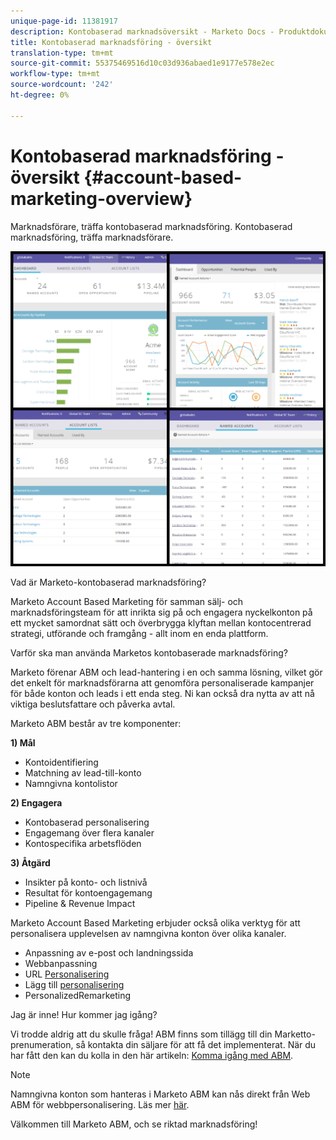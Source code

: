```yaml
---
unique-page-id: 11381917
description: Kontobaserad marknadsöversikt - Marketo Docs - Produktdokumentation
title: Kontobaserad marknadsföring - översikt
translation-type: tm+mt
source-git-commit: 55375469516d10c03d936abaed1e9177e578e2ec
workflow-type: tm+mt
source-wordcount: '242'
ht-degree: 0%

---
```



# Kontobaserad marknadsföring - översikt {#account-based-marketing-overview}

Marknadsförare, träffa kontobaserad marknadsföring. Kontobaserad marknadsföring, träffa marknadsförare.

![](assets/photo-collage.png)

Vad är Marketo-kontobaserad marknadsföring?

Marketo Account Based Marketing för samman sälj- och marknadsföringsteam för att inrikta sig på och engagera nyckelkonton på ett mycket samordnat sätt och överbrygga klyftan mellan kontocentrerad strategi, utförande och framgång - allt inom en enda plattform.

Varför ska man använda Marketos kontobaserade marknadsföring?

Marketo förenar ABM och lead-hantering i en och samma lösning, vilket gör det enkelt för marknadsförarna att genomföra personaliserade kampanjer för både konton och leads i ett enda steg. Ni kan också dra nytta av att nå viktiga beslutsfattare och påverka avtal.

Marketo ABM består av tre komponenter:

**1) Mål**

* Kontoidentifiering
* Matchning av lead-till-konto
* Namngivna kontolistor

**2) Engagera**

* Kontobaserad personalisering
* Engagemang över flera kanaler
* Kontospecifika arbetsflöden

**3) Åtgärd**

* Insikter på konto- och listnivå
* Resultat för kontoengagemang
* Pipeline &amp; Revenue Impact

Marketo Account Based Marketing erbjuder också olika verktyg för att personalisera upplevelsen av namngivna konton över olika kanaler.

* Anpassning av e-post och landningssida
* Webbanpassning
* URL [Personalisering](/help/marketo/product-docs/demand-generation/landing-pages/personalizing-landing-pages/enable-personalized-urls-for-your-account.md)
* Lägg till [personalisering](/help/marketo/product-docs/demand-generation/facebook/create-a-custom-audience-in-facebook.md)
* [](/help/marketo/product-docs/web-personalization/website-retargeting/retargeting-with-web-personalization-data.md) PersonalizedRemarketing

Jag är inne! Hur kommer jag igång?

Vi trodde aldrig att du skulle fråga! ABM finns som tillägg till din Marketto-prenumeration, så kontakta din säljare för att få det implementerat. När du har fått den kan du kolla in den här artikeln: [Komma igång med ABM](/help/marketo/product-docs/account-based-marketing/setup-abm/getting-started-with-abm.md).

>[!NOTE]
>
>Namngivna konton som hanteras i Marketo ABM kan nås direkt från Web ABM för webbpersonalisering. Läs mer [här](/help/marketo/product-docs/web-personalization/account-based-web-marketing/account-based-web-marketing-with-abm.md).

Välkommen till Marketo ABM, och se riktad marknadsföring!
